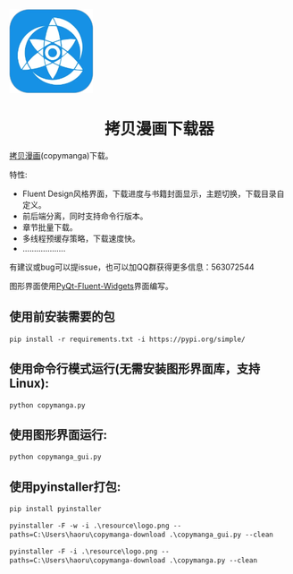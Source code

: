 
<div align="center">
  <img src="resource/logo.png" width="150" style="margin-right: 3000px;"/> 
</div>

<h1 align="center">
  &nbsp;&nbsp;&nbsp;&nbsp;&nbsp;拷贝漫画下载器
</h1>





[拷贝漫画](https://www.copymanga.site)(copymanga)下载。

特性:

* Fluent Design风格界面，下载进度与书籍封面显示，主题切换，下载目录自定义。
* 前后端分离，同时支持命令行版本。
* 章节批量下载。
* 多线程预缓存策略，下载速度快。
* ...................


有建议或bug可以提issue，也可以加QQ群获得更多信息：563072544

图形界面使用[PyQt-Fluent-Widgets](https://pyqt-fluent-widgets.readthedocs.io/en/latest/index.html)界面编写。

<!-- [release](https://github.com/ShqWW/bilinovel-download/releases/tag/downloader)页面发布了已经打包好的exe可执行程序，包括图形化版本和命令行版本(系统最低要求Windows 10)。 -->

<!-- 界面样例：
<div align="center">
  <img src="resource/example1.png" width="400"/>
  <img src="resource/example2.png" width="400"/>
</div> -->

## 使用前安装需要的包
```
pip install -r requirements.txt -i https://pypi.org/simple/
```
## 使用命令行模式运行(无需安装图形界面库，支持Linux):
```
python copymanga.py
```

## 使用图形界面运行:
```
python copymanga_gui.py
```

## 使用pyinstaller打包:
```
pip install pyinstaller
```
```
pyinstaller -F -w -i .\resource\logo.png --paths=C:\Users\haoru\copymanga-download .\copymanga_gui.py --clean
```
```
pyinstaller -F -i .\resource\logo.png --paths=C:\Users\haoru\copymanga-download .\copymanga.py --clean
```

<!-- 
## EPUB书籍编辑和管理工具推荐：
1. [Sigil](https://sigil-ebook.com/) 
2. [Calibre](https://www.calibre-ebook.com/) -->

